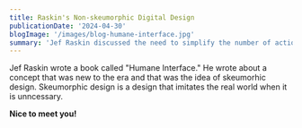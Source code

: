 ```yaml
---
title: Raskin's Non-skeumorphic Digital Design
publicationDate: '2024-04-30'
blogImage: '/images/blog-humane-interface.jpg'
summary: 'Jef Raskin discussed the need to simplify the number of actions that a user must take with this very simple example of a temperature converter.'
---
```


Jef Raskin wrote a book called "Humane Interface." He wrote about a concept that was new to the era and that was the idea of skeumorhic design. Skeumorphic design is a design that imitates the real world when it is unncessary.

**Nice to meet you!**
